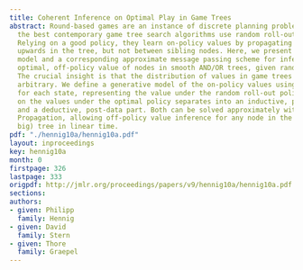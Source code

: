 ```yaml
---
title: Coherent Inference on Optimal Play in Game Trees
abstract: Round-based games are an instance of discrete planning problems. Some of
  the best contemporary game tree search algorithms use random roll-outs as data.
  Relying on a good policy, they learn on-policy values by propagating information
  upwards in the tree, but not between sibling nodes. Here, we present a generative
  model and a corresponding approximate message passing scheme for inference on the
  optimal, off-policy value of nodes in smooth AND/OR trees, given random roll-outs.
  The crucial insight is that the distribution of values in game trees is not completely
  arbitrary. We define a generative model of the on-policy values using a latent score
  for each state, representing the value under the random roll-out policy. Inference
  on the values under the optimal policy separates into an inductive, pre-data step
  and a deductive, post-data part. Both can be solved approximately with Expectation
  Propagation, allowing off-policy value inference for any node in the (exponentially
  big) tree in linear time.
pdf: "./hennig10a/hennig10a.pdf"
layout: inproceedings
key: hennig10a
month: 0
firstpage: 326
lastpage: 333
origpdf: http://jmlr.org/proceedings/papers/v9/hennig10a/hennig10a.pdf
sections: 
authors:
- given: Philipp
  family: Hennig
- given: David
  family: Stern
- given: Thore
  family: Graepel
---
```

